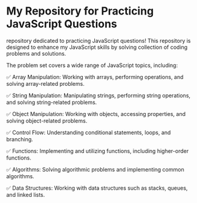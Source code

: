 
# My Repository for Practicing JavaScript Questions


repository dedicated to practicing JavaScript questions! This repository is designed to enhance my JavaScript skills by solving collection of coding problems and solutions.

The problem set covers a wide range of JavaScript topics, including:


✅ Array Manipulation: Working with arrays, performing operations, and solving array-related problems.


✅ String Manipulation: Manipulating strings, performing string operations, and solving string-related problems.


✅ Object Manipulation: Working with objects, accessing properties, and solving object-related problems.


✅ Control Flow: Understanding conditional statements, loops, and branching.


✅ Functions: Implementing and utilizing functions, including higher-order functions.


✅ Algorithms: Solving algorithmic problems and implementing common algorithms.


✅ Data Structures: Working with data structures such as stacks, queues, and linked lists.
